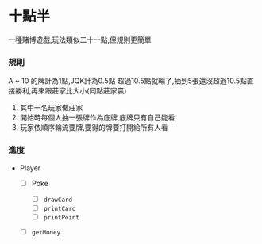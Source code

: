 # 十點半

一種賭博遊戲,玩法類似二十一點,但規則更簡單

### 規則

A ~ 10 的牌計為1點,JQK計為0.5點
超過10.5點就輸了,抽到5張還沒超過10.5點直接勝利,再來跟莊家比大小(同點莊家贏)

1. 其中一名玩家做莊家
2. 開始時每個人抽一張牌作為底牌,底牌只有自己能看
3. 玩家依順序輪流要牌,要得的牌要打開給所有人看

### 進度

- Player
    - [ ] Poke
        - [ ] `drawCard`
        - [ ] `printCard`
        - [ ] `printPoint`
    - [ ] `getMoney`

